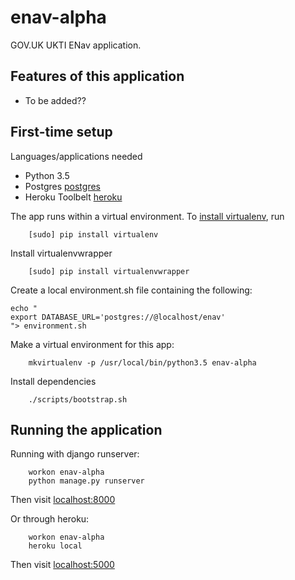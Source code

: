 # enav-alpha

GOV.UK UKTI ENav application.

## Features of this application

 - To be added??

## First-time setup

Languages/applications needed
- Python 3.5
- Postgres [postgres](https://www.postgresql.org)
- Heroku Toolbelt [heroku](https://toolbelt.heroku.com)

The app runs within a virtual environment. To [install virtualenv](https://virtualenv.readthedocs.org/en/latest/installation.html), run
```shell
    [sudo] pip install virtualenv
```

Install virtualenvwrapper
```shell
    [sudo] pip install virtualenvwrapper
```

Create a local environment.sh file containing the following:
```shell
echo "
export DATABASE_URL='postgres://@localhost/enav'
"> environment.sh
```

Make a virtual environment for this app:
```shell
    mkvirtualenv -p /usr/local/bin/python3.5 enav-alpha
```

Install dependencies
```shell
    ./scripts/bootstrap.sh
```

## Running the application

Running with django runserver:
```shell
    workon enav-alpha
    python manage.py runserver
```
Then visit [localhost:8000](http://localhost:8000)

Or through heroku:
```shell
    workon enav-alpha
    heroku local
```
Then visit [localhost:5000](http://localhost:5000)
